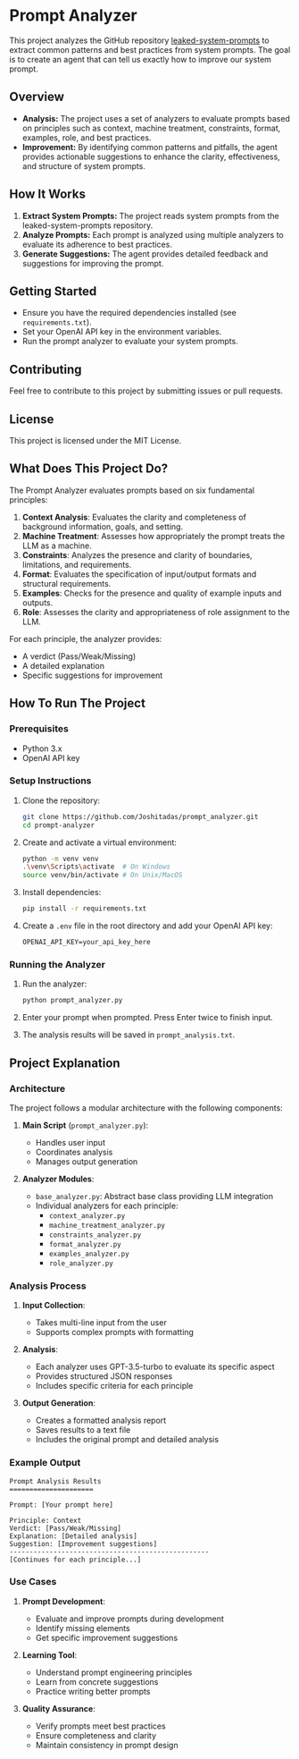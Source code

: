 # Prompt Analyzer

This project analyzes the GitHub repository [leaked-system-prompts](https://github.com/jujumilk3/leaked-system-prompts.git) to extract common patterns and best practices from system prompts. The goal is to create an agent that can tell us exactly how to improve our system prompt.

## Overview

- **Analysis:** The project uses a set of analyzers to evaluate prompts based on principles such as context, machine treatment, constraints, format, examples, role, and best practices.
- **Improvement:** By identifying common patterns and pitfalls, the agent provides actionable suggestions to enhance the clarity, effectiveness, and structure of system prompts.

## How It Works

1. **Extract System Prompts:** The project reads system prompts from the leaked-system-prompts repository.
2. **Analyze Prompts:** Each prompt is analyzed using multiple analyzers to evaluate its adherence to best practices.
3. **Generate Suggestions:** The agent provides detailed feedback and suggestions for improving the prompt.

## Getting Started

- Ensure you have the required dependencies installed (see `requirements.txt`).
- Set your OpenAI API key in the environment variables.
- Run the prompt analyzer to evaluate your system prompts.

## Contributing

Feel free to contribute to this project by submitting issues or pull requests.

## License

This project is licensed under the MIT License.

## What Does This Project Do?

The Prompt Analyzer evaluates prompts based on six fundamental principles:

1. **Context Analysis**: Evaluates the clarity and completeness of background information, goals, and setting.
2. **Machine Treatment**: Assesses how appropriately the prompt treats the LLM as a machine.
3. **Constraints**: Analyzes the presence and clarity of boundaries, limitations, and requirements.
4. **Format**: Evaluates the specification of input/output formats and structural requirements.
5. **Examples**: Checks for the presence and quality of example inputs and outputs.
6. **Role**: Assesses the clarity and appropriateness of role assignment to the LLM.

For each principle, the analyzer provides:
- A verdict (Pass/Weak/Missing)
- A detailed explanation
- Specific suggestions for improvement

## How To Run The Project

### Prerequisites
- Python 3.x
- OpenAI API key

### Setup Instructions

1. Clone the repository:
   ```bash
   git clone https://github.com/Joshitadas/prompt_analyzer.git
   cd prompt-analyzer
   ```

2. Create and activate a virtual environment:
   ```bash
   python -m venv venv
   .\venv\Scripts\activate  # On Windows
   source venv/bin/activate # On Unix/MacOS
   ```

3. Install dependencies:
   ```bash
   pip install -r requirements.txt
   ```

4. Create a `.env` file in the root directory and add your OpenAI API key:
   ```
   OPENAI_API_KEY=your_api_key_here
   ```

### Running the Analyzer

1. Run the analyzer:
   ```bash
   python prompt_analyzer.py
   ```

2. Enter your prompt when prompted. Press Enter twice to finish input.

3. The analysis results will be saved in `prompt_analysis.txt`.

## Project Explanation

### Architecture

The project follows a modular architecture with the following components:

1. **Main Script** (`prompt_analyzer.py`):
   - Handles user input
   - Coordinates analysis
   - Manages output generation

2. **Analyzer Modules**:
   - `base_analyzer.py`: Abstract base class providing LLM integration
   - Individual analyzers for each principle:
     - `context_analyzer.py`
     - `machine_treatment_analyzer.py`
     - `constraints_analyzer.py`
     - `format_analyzer.py`
     - `examples_analyzer.py`
     - `role_analyzer.py`

### Analysis Process

1. **Input Collection**:
   - Takes multi-line input from the user
   - Supports complex prompts with formatting

2. **Analysis**:
   - Each analyzer uses GPT-3.5-turbo to evaluate its specific aspect
   - Provides structured JSON responses
   - Includes specific criteria for each principle

3. **Output Generation**:
   - Creates a formatted analysis report
   - Saves results to a text file
   - Includes the original prompt and detailed analysis

### Example Output

```
Prompt Analysis Results
=====================

Prompt: [Your prompt here]

Principle: Context
Verdict: [Pass/Weak/Missing]
Explanation: [Detailed analysis]
Suggestion: [Improvement suggestions]
--------------------------------------------------
[Continues for each principle...]
```

### Use Cases

1. **Prompt Development**:
   - Evaluate and improve prompts during development
   - Identify missing elements
   - Get specific improvement suggestions

2. **Learning Tool**:
   - Understand prompt engineering principles
   - Learn from concrete suggestions
   - Practice writing better prompts

3. **Quality Assurance**:
   - Verify prompts meet best practices
   - Ensure completeness and clarity
   - Maintain consistency in prompt design

